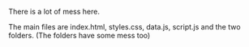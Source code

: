 There is a lot of mess here.

The main files are index.html, styles.css, data.js, script.js and the two folders.
(The folders have some mess too)